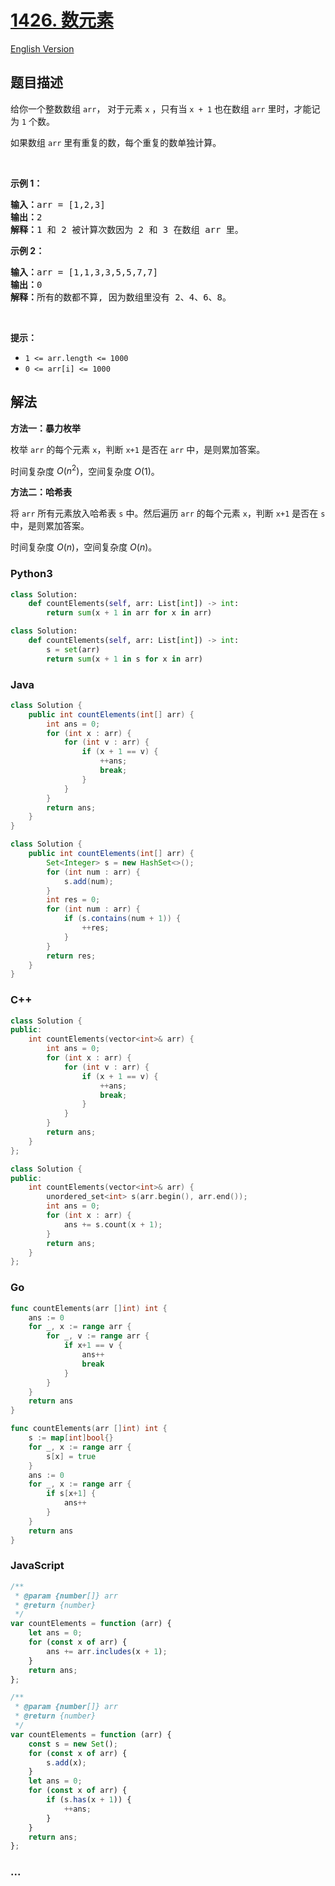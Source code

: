 # [1426. 数元素](https://leetcode.cn/problems/counting-elements)

[English Version](/solution/1400-1499/1426.Counting%20Elements/README_EN.md)

## 题目描述

<!-- 这里写题目描述 -->

<p>给你一个整数数组&nbsp;<code>arr</code>， 对于元素 <code>x</code> ，只有当 <code>x + 1</code> 也在数组&nbsp;<code>arr</code> 里时，才能记为 <code>1</code> 个数。</p>

<p>如果数组&nbsp;<code>arr</code> 里有重复的数，每个重复的数单独计算。</p>

<p>&nbsp;</p>

<p><strong>示例 1：</strong></p>

<pre>
<strong>输入：</strong>arr = [1,2,3]
<strong>输出：</strong>2
<strong>解释：</strong>1 和 2 被计算次数因为 2 和 3 在数组 arr 里。</pre>

<p><strong>示例 2：</strong></p>

<pre>
<strong>输入：</strong>arr = [1,1,3,3,5,5,7,7]
<strong>输出：</strong>0
<strong>解释：</strong>所有的数都不算, 因为数组里没有 2、4、6、8。
</pre>

<p>&nbsp;</p>

<p><strong>提示：</strong></p>

<ul>
	<li><code>1 &lt;= arr.length &lt;= 1000</code></li>
	<li><code>0 &lt;= arr[i] &lt;= 1000</code></li>
</ul>

## 解法

<!-- 这里可写通用的实现逻辑 -->

**方法一：暴力枚举**

枚举 `arr` 的每个元素 `x`，判断 `x+1` 是否在 `arr` 中，是则累加答案。

时间复杂度 $O(n^2)$，空间复杂度 $O(1)$。

**方法二：哈希表**

将 `arr` 所有元素放入哈希表 `s` 中。然后遍历 `arr` 的每个元素 `x`，判断 `x+1` 是否在 `s` 中，是则累加答案。

时间复杂度 $O(n)$，空间复杂度 $O(n)$。

<!-- tabs:start -->

### **Python3**

<!-- 这里可写当前语言的特殊实现逻辑 -->

```python
class Solution:
    def countElements(self, arr: List[int]) -> int:
        return sum(x + 1 in arr for x in arr)
```

```python
class Solution:
    def countElements(self, arr: List[int]) -> int:
        s = set(arr)
        return sum(x + 1 in s for x in arr)
```

### **Java**

<!-- 这里可写当前语言的特殊实现逻辑 -->

```java
class Solution {
    public int countElements(int[] arr) {
        int ans = 0;
        for (int x : arr) {
            for (int v : arr) {
                if (x + 1 == v) {
                    ++ans;
                    break;
                }
            }
        }
        return ans;
    }
}
```

```java
class Solution {
    public int countElements(int[] arr) {
        Set<Integer> s = new HashSet<>();
        for (int num : arr) {
            s.add(num);
        }
        int res = 0;
        for (int num : arr) {
            if (s.contains(num + 1)) {
                ++res;
            }
        }
        return res;
    }
}
```

### **C++**

```cpp
class Solution {
public:
    int countElements(vector<int>& arr) {
        int ans = 0;
        for (int x : arr) {
            for (int v : arr) {
                if (x + 1 == v) {
                    ++ans;
                    break;
                }
            }
        }
        return ans;
    }
};
```

```cpp
class Solution {
public:
    int countElements(vector<int>& arr) {
        unordered_set<int> s(arr.begin(), arr.end());
        int ans = 0;
        for (int x : arr) {
            ans += s.count(x + 1);
        }
        return ans;
    }
};
```

### **Go**

```go
func countElements(arr []int) int {
	ans := 0
	for _, x := range arr {
		for _, v := range arr {
			if x+1 == v {
				ans++
				break
			}
		}
	}
	return ans
}
```

```go
func countElements(arr []int) int {
	s := map[int]bool{}
	for _, x := range arr {
		s[x] = true
	}
	ans := 0
	for _, x := range arr {
		if s[x+1] {
			ans++
		}
	}
	return ans
}
```

### **JavaScript**

```js
/**
 * @param {number[]} arr
 * @return {number}
 */
var countElements = function (arr) {
    let ans = 0;
    for (const x of arr) {
        ans += arr.includes(x + 1);
    }
    return ans;
};
```

```js
/**
 * @param {number[]} arr
 * @return {number}
 */
var countElements = function (arr) {
    const s = new Set();
    for (const x of arr) {
        s.add(x);
    }
    let ans = 0;
    for (const x of arr) {
        if (s.has(x + 1)) {
            ++ans;
        }
    }
    return ans;
};
```

### **...**

```

```

<!-- tabs:end -->
